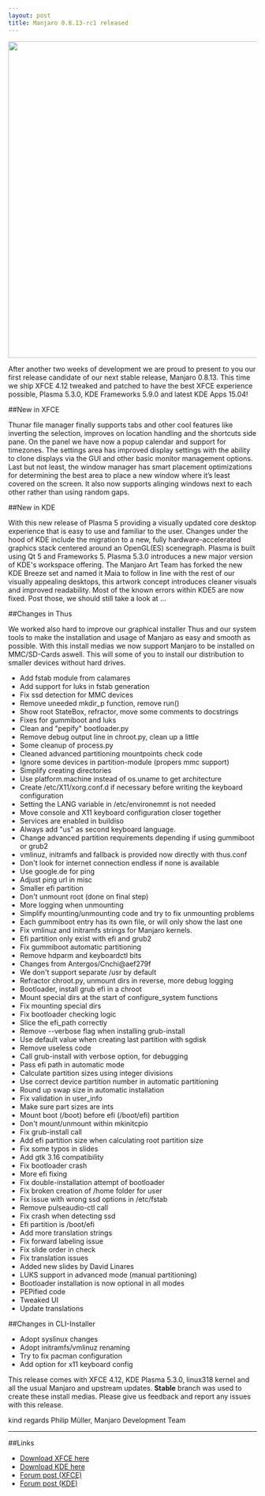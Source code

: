 ```yaml
---
layout: post
title: Manjaro 0.8.13-rc1 released
---
```


<img width="640" src="https://manjaro.github.io/images/manjaro-xfce-090-pre4.jpg">

After another two weeks of development we are proud to present to you our first release candidate of our next stable release, Manjaro 0.8.13. This time we ship XFCE 4.12 tweaked and patched to have the best XFCE experience possible, Plasma 5.3.0, KDE Frameworks 5.9.0 and latest KDE Apps 15.04!

##New in XFCE

Thunar file manager finally supports tabs and other cool features like inverting the selection, improves on location handling and the shortcuts side pane. On the panel we have now a popup calendar and support for timezones. The settings area has improved display settings with the ability to clone displays via the GUI and other basic monitor management options. Last but not least, the window manager has smart placement optimizations for determining the best area to place a new window where it’s least covered on the screen. It also now supports alinging windows next to each other rather than using random gaps.

##New in KDE

With this new release of Plasma 5 providing a visually updated core desktop experience that is easy to use and familiar to the user. Changes under the hood of KDE include the migration to a new, fully hardware-accelerated graphics stack centered around an OpenGL(ES) scenegraph. Plasma is built using Qt 5 and Frameworks 5. Plasma 5.3.0 introduces a new major version of KDE's workspace offering. The Manjaro Art Team has forked the new KDE Breeze set and named it Maia to follow in line with the rest of our visually appealing desktops, this artwork concept introduces cleaner visuals and improved readability. Most of the known errors within KDE5 are now fixed. Post those, we should still take a look at ...

##Changes in Thus

We worked also hard to improve our graphical installer Thus and our system tools to make the installation and usage of Manjaro as easy and smooth as possible. With this install medias we now support Manjaro to be installed on MMC/SD-Cards aswell. This will some of you to install our distribution to smaller devices without hard drives.

* Add fstab module from calamares
* Add support for luks in fstab generation
* Fix ssd detection for MMC devices
* Remove uneeded mkdir_p function, remove run()
* Show root StateBox, refractor, move some comments to docstrings
* Fixes for gummiboot and luks
* Clean and "pepify" bootloader.py
* Remove debug output line in chroot.py, clean up a little
* Some cleanup of process.py
* Cleaned advanced partitioning mountpoints check code
* Ignore some devices in partition-module (propers mmc support)
* Simplify creating directories
* Use platform.machine instead of os.uname to get architecture
* Create /etc/X11/xorg.conf.d if necessary before writing the keyboard configuration
* Setting the LANG variable in /etc/environemnt is not needed
* Move console and X11 keyboard configuration closer together
* Services are enabled in buildiso
* Always add "us" as second keyboard language. 
* Change advanced partition requirements depending if using gummiboot or grub2
* vmlinuz, initramfs and fallback is provided now directly with thus.conf
* Don't look for internet connection endless if none is available
* Use google.de for ping
* Adjust ping url in misc
* Smaller efi partition
* Don't unmount root (done on final step)
* More logging when unmounting
* Simplify mounting/unmounting code and try to fix unmounting problems
* Each gummiboot entry has its own file, or will only show the last one
* Fix vmlinuz and initramfs strings for Manjaro kernels.
* Efi partition only exist with efi and grub2
* Fix gummiboot automatic partitioning
* Remove hdparm and keyboardctl bits
* Changes from Antergos/Cnchi@aef279f
* We don't support separate /usr by default
* Refractor chroot.py, unmount dirs in reverse, more debug logging
* Bootloader, install grub efi in a chroot
* Mount special dirs at the start of configure_system functions
* Fix mounting special dirs
* Fix bootloader checking logic
* Slice the efi_path correctly
* Remove --verbose flag when installing grub-install
* Use default value when creating last partition with sgdisk
* Remove useless code
* Call grub-install with verbose option, for debugging
* Pass efi path in automatic mode
* Calculate partition sizes using integer divisions
* Use correct device partition number in automatic partitioning
* Round up swap size in automatic installation
* Fix validation in user_info
* Make sure part sizes are ints
* Mount boot (/boot) before efi (/boot/efi) partition
* Don't mount/unmount within mkinitcpio
* Fix grub-install call
* Add efi partition size when calculating root partition size
* Fix some typos in slides
* Add gtk 3.16 compatibility
* Fix bootloader crash
* More efi fixing
* Fix double-installation attempt of bootloader
* Fix broken creation of /home folder for user
* Fix issue with wrong ssd options in /etc/fstab
* Remove pulseaudio-ctl call
* Fix crash when detecting ssd
* Efi partition is /boot/efi
* Add more translation strings
* Fix forward labeling issue
* Fix slide order in check
* Fix translation issues
* Added new slides by David Linares
* LUKS support in advanced mode (manual partitioning)
* Bootloader installation is now optional in all modes
* PEPified code
* Tweaked UI
* Update translations

##Changes in CLI-Installer
* Adopt syslinux changes
* Adopt initramfs/vmlinuz renaming
* Try to fix pacman configuration
* Add option for x11 keyboard config

This release comes with XFCE 4.12, KDE Plasma 5.3.0, linux318 kernel and all the usual Manjaro and upstream updates. **Stable** branch was used to create these install medias. Please give us feedback and report any issues with this release.

kind regards
Philip Müller, Manjaro Development Team

----

##Links

* [Download XFCE here](http://sourceforge.net/projects/manjarotest/files/0.8.13/xfce/0.8.13-rc1/)
* [Download KDE here](http://sourceforge.net/projects/manjarotest/files/0.8.13/kde/0.8.13-rc1/)
* [Forum post (XFCE)](https://forum.manjaro.org/index.php?topic=22873.0)
* [Forum post (KDE)](https://forum.manjaro.org/index.php?topic=22874.0)
